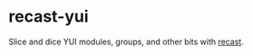 recast-yui
==========

Slice and dice YUI modules, groups, and other bits with [recast](https://github.com/benjamn/recast).
